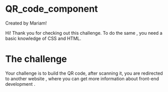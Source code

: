# QR_code_component
Created by Mariam!

Hi! 
Thank you for checking out this challenge. 
To do the same , you need a basic knowledge of CSS and HTML.

# The challenge 

Your challenge is to build the QR code, after scanning it, you are redirected to another website ,
where you can get more information about front-end development . 




